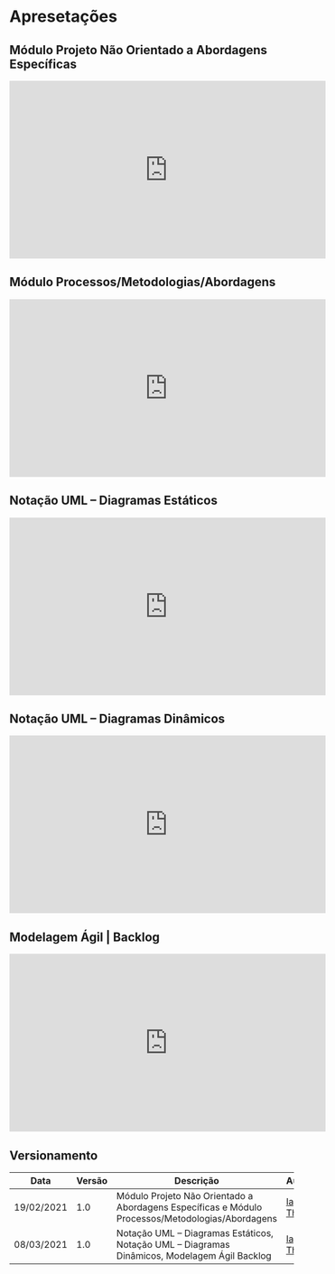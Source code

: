 # Apresetações

## Módulo Projeto Não Orientado a Abordagens Específicas
<iframe width="560" height="315" src="https://www.youtube.com/embed/cVBDfov2Z8k" frameborder="0" allow="accelerometer; autoplay; clipboard-write; encrypted-media; gyroscope; picture-in-picture" allowfullscreen></iframe>

## Módulo Processos/Metodologias/Abordagens
<iframe width="560" height="315" src="https://www.youtube.com/embed/9V6OZ4iW42g" frameborder="0" allow="accelerometer; autoplay; clipboard-write; encrypted-media; gyroscope; picture-in-picture" allowfullscreen></iframe>

## Notação UML – Diagramas Estáticos
<iframe width="560" height="315" src="https://www.youtube.com/embed/ZT_EMas2XfU" frameborder="0" allow="accelerometer; autoplay; clipboard-write; encrypted-media; gyroscope; picture-in-picture" allowfullscreen></iframe>

## Notação UML – Diagramas Dinâmicos
<iframe width="560" height="315" src="https://www.youtube.com/embed/gQrbI0ahZyA" frameborder="0" allow="accelerometer; autoplay; clipboard-write; encrypted-media; gyroscope; picture-in-picture" allowfullscreen></iframe>

## Modelagem Ágil | Backlog 
<iframe width="560" height="315" src="https://www.youtube.com/embed/oxgikbByJzM" frameborder="0" allow="accelerometer; autoplay; clipboard-write; encrypted-media; gyroscope; picture-in-picture" allowfullscreen></iframe>

## Versionamento

| Data | Versão | Descrição | Autor(es) |
|------|------|------|------|
|19/02/2021|1.0|Módulo Projeto Não Orientado a Abordagens Específicas e Módulo Processos/Metodologias/Abordagens| [Iago Theóphilo](https://github.com/IagoTheophilo)|
|08/03/2021|1.0| Notação UML – Diagramas Estáticos, Notação UML – Diagramas Dinâmicos, Modelagem Ágil Backlog  | [Iago Theóphilo](https://github.com/IagoTheophilo)|

